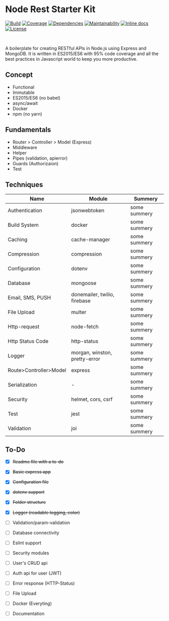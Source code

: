 # Node Rest Starter Kit 

[![Build](https://travis-ci.com/skarif2/node-rest-starter.svg?branch=master)](https://travis-ci.com/skarif2/node-rest-starter)
[![Coverage](https://coveralls.io/repos/github/skarif2/node-rest-starter/badge.svg?branch=master)](https://coveralls.io/github/skarif2/node-rest-starter?branch=master)
[![Dependencies](https://david-dm.org/skarif2/node-rest-starter/status.svg)](https://david-dm.org/skarif2/node-rest-starter)
[![Maintainability](https://api.codeclimate.com/v1/badges/05aac0c011555564f95e/maintainability)](https://codeclimate.com/github/skarif2/nodejs-api-starter/maintainability)
[![Inline docs](http://inch-ci.org/github/skarif2/node-rest-starter.svg?branch=master)](http://inch-ci.org/github/skarif2/node-rest-starter)
[![License](https://img.shields.io/badge/license-MIT-brightgreen.svg)](https://img.shields.io/badge/license-MIT-brightgreen.svg)

<br>

A boilerplate for creating RESTful APIs in Node.js using Express and MongoDB. It is written in ES2015/ES6 with 95% code coverage and all the best practices in Javascript world to keep you more productive.

## Concept
  - Functional
  - Immutable
  - ES2015/ES6 (no babel)
  - async/await
  - Docker
  - npm (no yarn)

## Fundamentals
  - Router > Controller > Model (Express)
  - Middleware
  - Helper
  - Pipes (validation, apierror)
  - Guards (Authorizaion)
  - Test

## Techniques
  | Name | Module | Summery |
  |-|-|-|
  |Authentication|jsonwebtoken|some summery|
  |Build System|docker|some summery|
  |Caching|cache-manager|some summery|
  |Compression|compression|some summery|
  |Configuration|dotenv|some summery|
  |Database|mongoose| some summery|
  |Email, SMS, PUSH|donemailer, twilio, firebase| some summery|
  |File Upload|multer|some summery|
  |Http-request|node-fetch|some summery|
  |Http Status Code|http-status|some summery|
  |Logger|morgan, winston, pretty-error|some summery|
  |Route>Controller>Model|express|some summery|
  |Serialization|-|some summery|
  |Security|helmet, cors, csrf|some summery|
  |Test|jest|some summery|
  |Validation|joi|some summery|

## To-Do
  - [x] ~~Readme file with a to-do~~
  - [x] ~~Basic express app~~
  - [x] ~~Configuration file~~
  - [x] ~~dotenv support~~
  - [x] ~~Folder structure~~
  - [x] ~~Logger (readable logging, color)~~
  - [ ] Validation/param-validation
  - [ ] Database connectivity
  - [ ] Eslint support
  - [ ] Security modules
  - [ ] User's CRUD api
  - [ ] Auth api for user (JWT)
  - [ ] Error response (HTTP-Status)
  - [ ] File Upload
  - [ ] Docker (Everyting)
  - [ ] Documentation

